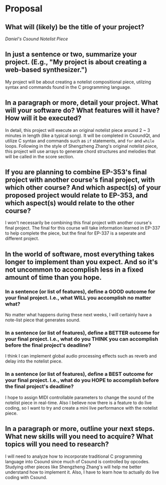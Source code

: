 # Proposal

## What will (likely) be the title of your project?

*Daniel's Csound Notelist Piece*

## In just a sentence or two, summarize your project. (E.g., "My project is about creating a web-based synthesizer.")

My project will be about creating a notelist compositional piece, utilzing syntax and commands found in the C programming language.

## In a paragraph or more, detail your project. What will your software do? What features will it have? How will it be executed?

In detail, this project will execute an original notelist piece around 2 ~ 3 minutes in length (like a typical song). It will be completed in CsoundQt, and utilize C syntax and commands such as `if` statements, and `for` and `while` loops. Following in the style of Shengzheng Zhang's original notelist piece, this project will use arrays to generate chord structures and melodies that will be called in the score section.

## If you are planning to combine EP-353's final project with another course's final project, with which other course? And which aspect(s) of your proposed project would relate to EP-353, and which aspect(s) would relate to the other course?

I won't necessarily be combining this final project with another course's final project. The final for this course will take information learned in EP-337 to help complete the piece, but the final for EP-337 is a seperate and different project.

## In the world of software, most everything takes longer to implement than you expect. And so it's not uncommon to accomplish less in a fixed amount of time than you hope.

### In a sentence (or list of features), define a GOOD outcome for your final project. I.e., what WILL you accomplish no matter what?

No matter what happens during these next weeks, I will certainly have a note-list piece that generates sound. 

### In a sentence (or list of features), define a BETTER outcome for your final project. I.e., what do you THINK you can accomplish before the final project's deadline?

I think I can implement global audio processing effects such as reverb and delay into the notelist piece.

### In a sentence (or list of features), define a BEST outcome for your final project. I.e., what do you HOPE to accomplish before the final project's deadline?

I hope to assign MIDI controllable parameters to change the sound of the notelist piece in real-time. Also I believe now there is a feature to do live coding, so I want to try and create a mini live performance with the notelist piece.

## In a paragraph or more, outline your next steps. What new skills will you need to acquire? What topics will you need to research?

I will need to analyze how to incorporate traditional C programming language into Csound since much of Csound is controlled by opcodes. Studying other pieces like Shengzheng Zhang's will help me better understand how to implement it. Also, I have to learn how to actually do live coding with Csound. 
